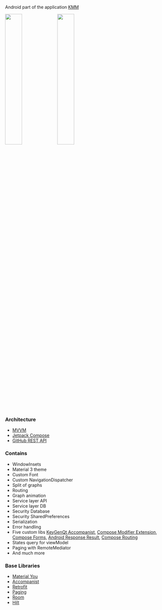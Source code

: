 Android part of the application [KMM](https://kotlinlang.org/docs/kmm-overview.html)

<p>
<img src="https://raw.githubusercontent.com/keygenqt/kmm-GitHubViewer/master/data/Screen_Recording_2022-01-03_at_17.08.49.gif" width="33%"/>
<img src="https://raw.githubusercontent.com/keygenqt/kmm-GitHubViewer/master/data/Screen_Recording_2022-01-03_at_17.07.05.gif" width="33%"/>
</p>

### Architecture
* [MVVM](https://en.wikipedia.org/wiki/Model%E2%80%93view%E2%80%93viewmodel)
* [Jetpack Compose](https://developer.android.com/jetpack/compose)
* [GitHub REST API](https://docs.github.com/en/rest)

### Contains
* WindowInsets
* Material 3 theme
* Custom Font
* Custom NavigationDispatcher
* Split of graphs
* Routing
* Graph animation
* Service layer API
* Service layer DB
* Security Database
* Security SharedPreferences
* Serialization
* Error handling
* Five custom libs [KeyGenQt Accompanist](https://github.com/keygenqt/keygenqt-accompanist), [Compose Modifier Extension](https://github.com/keygenqt/compose-modifier-ext), [Compose Forms](https://github.com/keygenqt/compose-forms), [Android Response Result](https://github.com/keygenqt/android-response-result), [Compose Routing](https://github.com/keygenqt/compose-routing)
* States query for viewModel
* Paging with RemoteMediator
* And much more

### Base Libraries
* [Material You](https://m3.material.io/)
* [Accompanist](https://google.github.io/accompanist/)
* [Retrofit](https://square.github.io/retrofit/)
* [Paging](https://developer.android.com/jetpack/androidx/releases/paging)
* [Room](https://developer.android.com/training/data-storage/room)
* [Hilt](https://dagger.dev/hilt/)